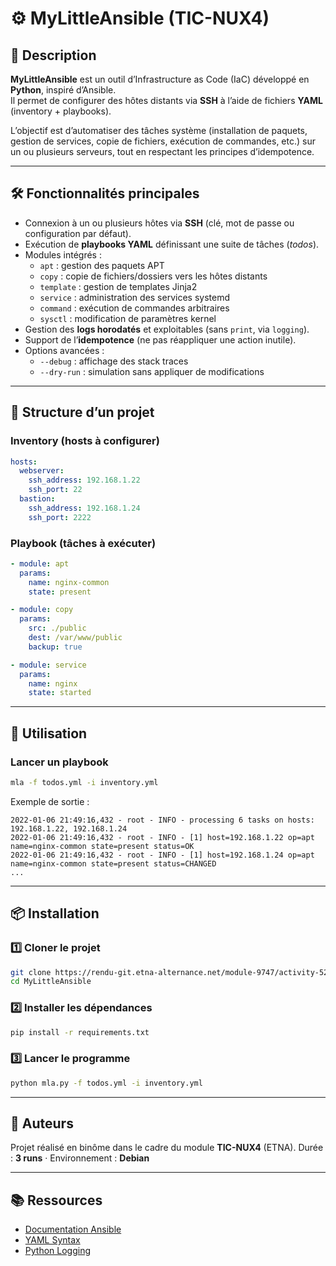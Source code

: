 
# ⚙️ MyLittleAnsible (TIC-NUX4)

## 📌 Description

**MyLittleAnsible** est un outil d’Infrastructure as Code (IaC) développé en **Python**, inspiré d’Ansible.  
Il permet de configurer des hôtes distants via **SSH** à l’aide de fichiers **YAML** (inventory + playbooks).  

L’objectif est d’automatiser des tâches système (installation de paquets, gestion de services, copie de fichiers, exécution de commandes, etc.) sur un ou plusieurs serveurs, tout en respectant les principes d’idempotence.

---

## 🛠️ Fonctionnalités principales

- Connexion à un ou plusieurs hôtes via **SSH** (clé, mot de passe ou configuration par défaut).
- Exécution de **playbooks YAML** définissant une suite de tâches (*todos*).
- Modules intégrés :
  - `apt` : gestion des paquets APT  
  - `copy` : copie de fichiers/dossiers vers les hôtes distants  
  - `template` : gestion de templates Jinja2  
  - `service` : administration des services systemd  
  - `command` : exécution de commandes arbitraires  
  - `sysctl` : modification de paramètres kernel  
- Gestion des **logs horodatés** et exploitables (sans `print`, via `logging`).
- Support de l’**idempotence** (ne pas réappliquer une action inutile).
- Options avancées :
  - `--debug` : affichage des stack traces  
  - `--dry-run` : simulation sans appliquer de modifications  

---

## 📂 Structure d’un projet

### Inventory (hosts à configurer)

```yaml
hosts:
  webserver:
    ssh_address: 192.168.1.22
    ssh_port: 22
  bastion:
    ssh_address: 192.168.1.24
    ssh_port: 2222
````

### Playbook (tâches à exécuter)

```yaml
- module: apt
  params:
    name: nginx-common
    state: present

- module: copy
  params:
    src: ./public
    dest: /var/www/public
    backup: true

- module: service
  params:
    name: nginx
    state: started
```

---

## 🚀 Utilisation

### Lancer un playbook

```bash
mla -f todos.yml -i inventory.yml
```

Exemple de sortie :

```
2022-01-06 21:49:16,432 - root - INFO - processing 6 tasks on hosts: 192.168.1.22, 192.168.1.24
2022-01-06 21:49:16,432 - root - INFO - [1] host=192.168.1.22 op=apt name=nginx-common state=present status=OK
2022-01-06 21:49:16,432 - root - INFO - [1] host=192.168.1.24 op=apt name=nginx-common state=present status=CHANGED
...
```

---

## 📦 Installation

### 1️⃣ Cloner le projet

```bash
git clone https://rendu-git.etna-alternance.net/module-9747/activity-52457/group-1041231
cd MyLittleAnsible
```

### 2️⃣ Installer les dépendances

```bash
pip install -r requirements.txt
```

### 3️⃣ Lancer le programme

```bash
python mla.py -f todos.yml -i inventory.yml
```

---

## 👥 Auteurs

Projet réalisé en binôme dans le cadre du module **TIC-NUX4** (ETNA).
Durée : **3 runs** · Environnement : **Debian**

---

## 📚 Ressources

* [Documentation Ansible](https://docs.ansible.com/)
* [YAML Syntax](https://yaml.org/)
* [Python Logging](https://docs.python.org/3/library/logging.html)
